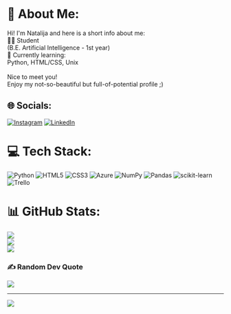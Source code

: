 # 💫 About Me:
Hi! I'm Natalija and here is a short info about me:<br>👩‍🎓 Student <br>     (B.E. Artificial Intelligence - 1st year)<br>🌱 Currently learning: <br>      Python, HTML/CSS, Unix <br><br>Nice to meet you! <br>Enjoy my not-so-beautiful but full-of-potential profile ;)


## 🌐 Socials:
[![Instagram](https://img.shields.io/badge/Instagram-%23E4405F.svg?logo=Instagram&logoColor=white)](https://instagram.com/NatalyP_1112) [![LinkedIn](https://img.shields.io/badge/LinkedIn-%230077B5.svg?logo=linkedin&logoColor=white)](https://linkedin.com/in/natalija-poltoraka-74a70519a/) 

# 💻 Tech Stack:
![Python](https://img.shields.io/badge/python-3670A0?style=for-the-badge&logo=python&logoColor=ffdd54) ![HTML5](https://img.shields.io/badge/html5-%23E34F26.svg?style=for-the-badge&logo=html5&logoColor=white) ![CSS3](https://img.shields.io/badge/css3-%231572B6.svg?style=for-the-badge&logo=css3&logoColor=white) ![Azure](https://img.shields.io/badge/azure-%230072C6.svg?style=for-the-badge&logo=azure-devops&logoColor=white) ![NumPy](https://img.shields.io/badge/numpy-%23013243.svg?style=for-the-badge&logo=numpy&logoColor=white) ![Pandas](https://img.shields.io/badge/pandas-%23150458.svg?style=for-the-badge&logo=pandas&logoColor=white) ![scikit-learn](https://img.shields.io/badge/scikit--learn-%23F7931E.svg?style=for-the-badge&logo=scikit-learn&logoColor=white) ![Trello](https://img.shields.io/badge/Trello-%23026AA7.svg?style=for-the-badge&logo=Trello&logoColor=white)
# 📊 GitHub Stats:
![](https://github-readme-stats.vercel.app/api?username=NatalyP1112&theme=dark&hide_border=false&include_all_commits=false&count_private=false)<br/>
![](https://github-readme-streak-stats.herokuapp.com/?user=NatalyP1112&theme=dark&hide_border=false)<br/>
![](https://github-readme-stats.vercel.app/api/top-langs/?username=NatalyP1112&theme=dark&hide_border=false&include_all_commits=false&count_private=false&layout=compact)

### ✍️ Random Dev Quote
![](https://quotes-github-readme.vercel.app/api?type=horizontal&theme=dark)

---
[![](https://visitcount.itsvg.in/api?id=NatalyP1112&icon=5&color=12)](https://visitcount.itsvg.in)

<!-- Proudly created with GPRM ( https://gprm.itsvg.in ) -->
